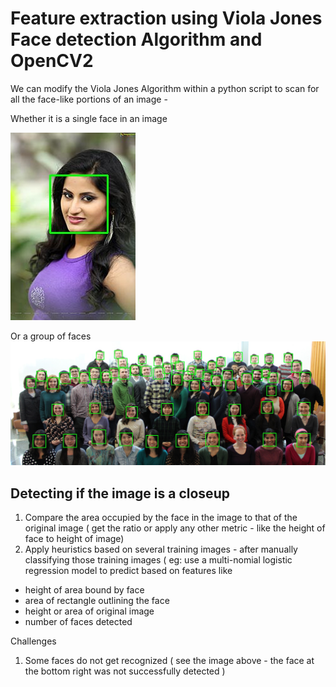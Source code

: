 # Feature extraction using Viola Jones Face detection Algorithm and OpenCV2

We can modify the Viola Jones Algorithm within a python script to scan for all the face-like portions of an image - 

Whether it is a single face in an image 

![](https://github.com/tomtillo/FaceDetection/blob/master/orig_image_24.jpg)

Or a group of faces
![](https://github.com/tomtillo/FaceDetection/blob/master/orig_image_631_local_input.jpg)


## Detecting if the image is a closeup
1. Compare the area occupied by the face in the image to that of the original image ( get the ratio or apply any other metric - like the height of face to height of image)
2. Apply heuristics based on several training images - after manually classifying those training images  ( eg: use a multi-nomial logistic regression model to predict based on features like 
* height of area bound by face 
* area of rectangle outlining the face 
* height or area of original image
* number of faces detected

Challenges 
1. Some faces do not get recognized ( see the image above - the face at the bottom right was not successfully detected )

